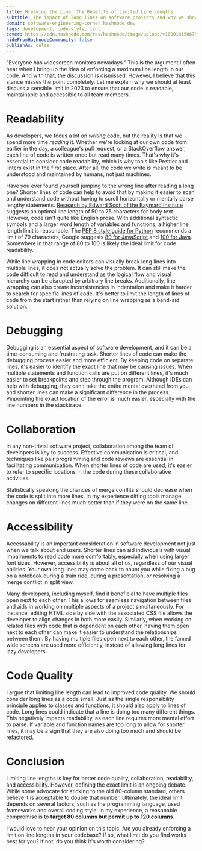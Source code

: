 ```yaml
---
title: Breaking the Line: The Benefits of Limited Line Lengths
subtitle: The impact of long lines on software projects and why we should still enforce limits in 2023
domain: software-engineering-corner.hashnode.dev
tags: development, code-style, lint
cover: https://cdn.hashnode.com/res/hashnode/image/upload/v1680181506757/dqCCyfD4E.jpg?w=1600&h=840&fit=crop&crop=entropy&auto=compress,format&format=webp
hideFromHashnodeCommunity: false
publishAs: culas
---
```


"Everyone has widescreen monitors nowadays."
This is the argument I often hear when I bring up the idea of enforcing a maximum line length in our code.
And with that, the discussion is dismissed.
However, I believe that this stance misses the point completely.
Let me explain why we should at least discuss a sensible limit in 2023 to ensure that our code is readable, maintainable and accessible to all team members.

# Readability

As developers, we focus a lot on _writing_ code, but the reality is that we spend more time _reading_ it.
Whether we're looking at our own code from earlier in the day, a colleague's pull request, or a StackOverflow answer, each line of code is written once but read many times.
That's why it's essential to consider code readability, which is why tools like Prettier and linters exist in the first place.
After all, the code we write is meant to be understood and maintained by humans, not just machines.

Have you ever found yourself jumping to the wrong line after reading a long one?
Shorter lines of code can help to avoid that by making it easier to scan and understand code without having to scroll horizontally or mentally parse lengthy statements.
[Research by Edward Scott of the Baymard Institute](https://baymard.com/blog/line-length-readability) suggests an optimal line length of 50 to 75 characters for body text.
However, code isn't quite like English prose.
With additional syntactic symbols and a larger word length of variables and functions, a higher line length limit is reasonable.
The [PEP 8 style guide for Python](https://peps.python.org/pep-0008/#maximum-line-length) recommends a limit of 79 characters, Google suggests [80 for JavaScript](https://google.github.io/styleguide/jsguide.html#formatting-column-limit) and [100 for Java](https://google.github.io/styleguide/javaguide.html#s4.4-column-limit).
Somewhere in that range of 80 to 100 is likely the ideal limit for code readability.

While line wrapping in code editors can visually break long lines into multiple lines, it does not actually solve the problem.
It can still make the code difficult to read and understand as the logical flow and visual hierarchy can be disrupted by arbitrary line breaks.
Additionally, line wrapping can also create inconsistencies in indentation and make it harder to search for specific lines of code.
It's better to limit the length of lines of code from the start rather than relying on line wrapping as a band-aid solution.

# Debugging

Debugging is an essential aspect of software development, and it can be a time-consuming and frustrating task.
Shorter lines of code can make the debugging process easier and more efficient.
By keeping code on separate lines, it's easier to identify the exact line that may be causing issues.
When multiple statements and function calls are put on different lines, it's much easier to set breakpoints and step through the program.
Although IDEs can help with debugging, they can't take the entire mental overhead from you, and shorter lines can make a significant difference in the process. Pinpointing the exact location of the error is much easier, especially with the line numbers in the stacktrace.

# Collaboration

In any non-trivial software project, collaboration among the team of developers is key to success.
Effective communication is critical, and techniques like pair programming and code reviews are essential in facilitating communication.
When shorter lines of code are used, it's easier to refer to specific locations in the code during these collaborative activities.

Statistically speaking the chances of merge conflits should decrease when the code is split into more lines.
In my experience diffing tools manage changes on different lines much better than if they were on the same line.

# Accessibility

Accessability is an important consideration in software development not just when we talk about end users.
Shorter lines can aid individuals with visual impairments to read code more comfortably, especially when using larger font sizes.
However, accessibility is about all of us, regardless of our visual abilities.
Your own long lines may come back to haunt you while fixing a bug on a notebook during a train ride, during a presentation, or resolving a merge conflict in split view.

Many developers, including myself, find it beneficial to have multiple files open next to each other.
This allows for seamless navigation between files and aids in working on multiple aspects of a project simultaneously.
For instance, editing HTML side by side with the associated CSS file allows the developer to align changes in both more easily.
Similarly, when working on related files with code that is dependent on each other, having them open next to each other can make it easier to understand the relationships between them.
By having multiple files open next to each other, the famed wide screens are used more efficiently, instead of allowing long lines for lazy developers.

# Code Quality

I argue that limiting line length can lead to improved code quality.
We should consider long lines as a code smell.
Just as the single responsibility principle applies to classes and functions, it should also apply to lines of code.
Long lines could indicate that a line is doing too many different things.
This negatively impacts readability, as each line requires more mental effort to parse.
If variable and function names are too long to allow for shorter lines, it may be a sign that they are also doing too much and should be refactored.

# Conclusion

Limiting line lengths is key for better code quality, collaboration, readability, and accessibility.
However, defining the exact limit is an ongoing debate.
While some advocate for sticking to the old 80-column standard, others believe it is acceptable to double that number.
Ultimately, the ideal limit depends on several factors, such as the programming language, used frameworks and overall coding style.
In my experience, a reasonable compromise is to **target 80 columns but permit up to 120 columns.**

I would love to hear your opinion on this topic.
Are you already enforcing a limit on line lengths in your codebase?
If so, what limit do you find works best for you?
If not, do you think it's worth considering?

